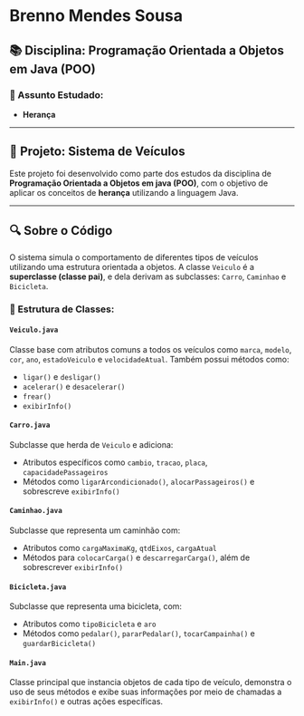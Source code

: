 # Brenno Mendes Sousa

## 📚 Disciplina: Programação Orientada a Objetos em Java (POO)

### 🧠 Assunto Estudado:
- **Herança**

---

## 🚗 Projeto: Sistema de Veículos

Este projeto foi desenvolvido como parte dos estudos da disciplina de **Programação Orientada a Objetos em java (POO)**, com o objetivo de aplicar os conceitos de **herança** utilizando a linguagem Java.

---

## 🔍 Sobre o Código

O sistema simula o comportamento de diferentes tipos de veículos utilizando uma estrutura orientada a objetos. A classe `Veiculo` é a **superclasse (classe pai)**, e dela derivam as subclasses: `Carro`, `Caminhao` e `Bicicleta`.

### 🧩 Estrutura de Classes:

#### `Veiculo.java`
Classe base com atributos comuns a todos os veículos como `marca`, `modelo`, `cor`, `ano`, `estadoVeiculo` e `velocidadeAtual`. Também possui métodos como:
- `ligar()` e `desligar()`
- `acelerar()` e `desacelerar()`
- `frear()`
- `exibirInfo()`

#### `Carro.java`
Subclasse que herda de `Veiculo` e adiciona:
- Atributos específicos como `cambio`, `tracao`, `placa`, `capacidadePassageiros`
- Métodos como `ligarArcondicionado()`, `alocarPassageiros()` e sobrescreve `exibirInfo()`

#### `Caminhao.java`
Subclasse que representa um caminhão com:
- Atributos como `cargaMaximaKg`, `qtdEixos`, `cargaAtual`
- Métodos para `colocarCarga()` e `descarregarCarga()`, além de sobrescrever `exibirInfo()`

#### `Bicicleta.java`
Subclasse que representa uma bicicleta, com:
- Atributos como `tipoBicicleta` e `aro`
- Métodos como `pedalar()`, `pararPedalar()`, `tocarCampainha()` e `guardarBicicleta()`

#### `Main.java`
Classe principal que instancia objetos de cada tipo de veículo, demonstra o uso de seus métodos e exibe suas informações por meio de chamadas a `exibirInfo()` e outras ações específicas.
